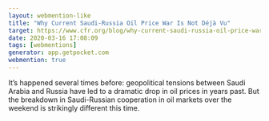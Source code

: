 ```yaml
---
layout: webmention-like
title: "Why Current Saudi-Russia Oil Price War Is Not Déjà Vu"
target: https://www.cfr.org/blog/why-current-saudi-russia-oil-price-war-not-deja-vu
date: 2020-03-16 17:08:09
tags: [webmentions]
generator: app.getpocket.com
webmention: true
---
```


It’s happened several times before: geopolitical tensions between Saudi Arabia
and Russia have led to a dramatic drop in oil prices in years past. But the
breakdown in Saudi-Russian cooperation in oil markets over the weekend is
strikingly different this time.
